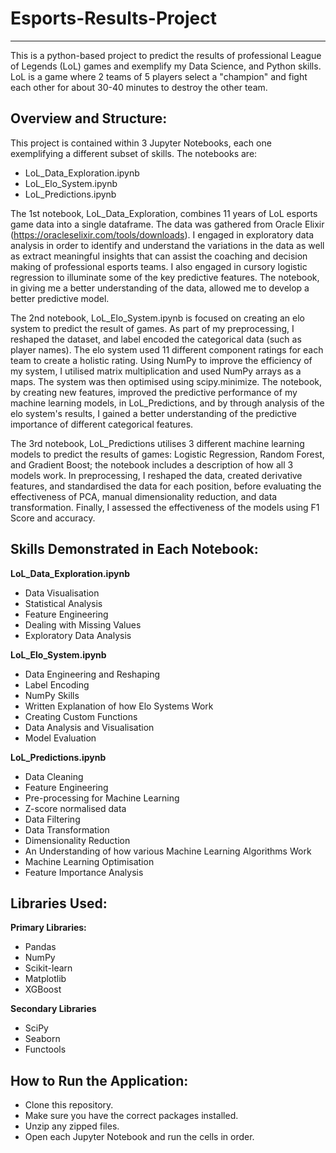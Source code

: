 # Esports-Results-Project
***
This is a python-based project to predict the results of professional League of Legends (LoL) games and exemplify my Data Science, and Python skills.  LoL is a game where 2 teams of 5 players select a "champion" and fight each other for about 30-40 minutes to destroy the other team.
## Overview and Structure:

This project is contained within 3 Jupyter Notebooks, each one exemplifying a different subset of skills.  The notebooks are:
- LoL_Data_Exploration.ipynb
- LoL_Elo_System.ipynb
- LoL_Predictions.ipynb

The 1st notebook, LoL_Data_Exploration, combines 11 years of LoL esports game data into a single dataframe.  The data was gathered from Oracle Elixir (https://oracleselixir.com/tools/downloads).  I engaged in exploratory data analysis in order to identify and understand the variations in the data as well as extract meaningful insights that can assist the coaching and decision making of professional esports teams.  I also engaged in cursory logistic regression to illuminate some of the key predictive features.  The notebook, in giving me a better understanding of the data, allowed me to develop a better predictive model.

The 2nd notebook, LoL_Elo_System.ipynb is focused on creating an elo system to predict the result of games.  As part of my preprocessing, I reshaped the dataset, and label encoded the categorical data (such as player names).  The elo system used 11 different component ratings for each team to create a holistic rating.  Using NumPy to improve the efficiency of my system, I utilised matrix multiplication and used NumPy arrays as a maps.  The system was then optimised using scipy.minimize.  The notebook, by creating new features, improved the predictive performance of my machine learning models, in LoL_Predictions, and by through analysis of the elo system's results, I gained a better understanding of the predictive importance of different categorical features.

The 3rd notebook, LoL_Predictions utilises 3 different machine learning models to predict the results of games: Logistic Regression, Random Forest, and Gradient Boost; the notebook includes a description of how all 3 models work.  In preprocessing, I reshaped the data, created derivative features, and standardised the data for each position, before evaluating the effectiveness of PCA, manual dimensionality reduction, and data transformation.  Finally, I assessed the effectiveness of the models using F1 Score and accuracy.

## Skills Demonstrated in Each Notebook:
**LoL_Data_Exploration.ipynb**
- Data Visualisation
- Statistical Analysis
- Feature Engineering
- Dealing with Missing Values
- Exploratory Data Analysis

**LoL_Elo_System.ipynb**
- Data Engineering and Reshaping
- Label Encoding
- NumPy Skills
- Written Explanation of how Elo Systems Work
- Creating Custom Functions
- Data Analysis and Visualisation
- Model Evaluation

**LoL_Predictions.ipynb**
- Data Cleaning
- Feature Engineering
- Pre-processing for Machine Learning
- Z-score normalised data
- Data Filtering
- Data Transformation
- Dimensionality Reduction
- An Understanding of how various Machine Learning Algorithms Work
- Machine Learning Optimisation
- Feature Importance Analysis

## Libraries Used:
**Primary Libraries:**
- Pandas
- NumPy
- Scikit-learn
- Matplotlib
- XGBoost

**Secondary Libraries**
- SciPy
- Seaborn
- Functools

## How to Run the Application:
- Clone this repository.
- Make sure you have the correct packages installed.
- Unzip any zipped files.
- Open each Jupyter Notebook and run the cells in order.
